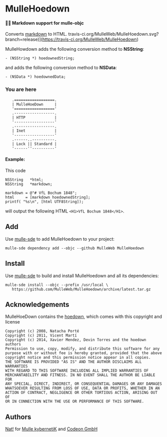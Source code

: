 #  MulleHoedown

#### 💃🏼 Markdown support for mulle-objc


Converts [markdown](https://en.wikipedia.org/wiki/Markdown) to HTML.
travis-ci.org/MulleWeb/MulleHoedown.svg?branch=release)](https://travis-ci.org/MulleWeb/MulleHoedown)

MulleHowdown adds the following conversion method to **NSString**:

```
- (NSString *) hoedownedString;
```

and adds the following conversion method to **NSData**:

```
- (NSData *) hoedownedData;
```

### You are here

```
   .==================.
   | MulleHoeDown     |
   '=================='
   .------------------.
   | HTTP             |
   '------------------'
   .------------------.
   | Inet             |
   '------------------'
   .------..----------.
   | Lock || Standard |
   '------''----------'
```

#### Example:

This code

```
NSString   *html;
NSString   *markdown;

markdown = @"# VfL Bochum 1848";
html     = [markdown hoedownedString];
printf( "%s\n", [html UTF8String]);
```

will output the following HTML `<H1>VfL Bochum 1848</H1>`.


## Add

Use [mulle-sde](//github.com/mulle-sde) to add MulleHoedown to your project:

```
mulle-sde dependency add --objc --github MulleWeb MulleHoedown
```

## Install

Use [mulle-sde](//github.com/mulle-sde) to build and install MulleHoedown
and all its dependencies:

```
mulle-sde install --objc --prefix /usr/local \
   https://github.com/MulleWeb/MulleHoedown/archive/latest.tar.gz
```

## Acknowledgements

MulleHoeDown contains  the [hoedown](https://github.com/hoedown/hoedown), which
comes with this copyright and license

```
Copyright (c) 2008, Natacha Porté
Copyright (c) 2011, Vicent Martí
Copyright (c) 2014, Xavier Mendez, Devin Torres and the hoedown authors
Permission to use, copy, modify, and distribute this software for any
purpose with or without fee is hereby granted, provided that the above
copyright notice and this permission notice appear in all copies.
THE SOFTWARE IS PROVIDED "AS IS" AND THE AUTHOR DISCLAIMS ALL WARRANTIES
WITH REGARD TO THIS SOFTWARE INCLUDING ALL IMPLIED WARRANTIES OF
MERCHANTABILITY AND FITNESS. IN NO EVENT SHALL THE AUTHOR BE LIABLE FOR
ANY SPECIAL, DIRECT, INDIRECT, OR CONSEQUENTIAL DAMAGES OR ANY DAMAGES
WHATSOEVER RESULTING FROM LOSS OF USE, DATA OR PROFITS, WHETHER IN AN
ACTION OF CONTRACT, NEGLIGENCE OR OTHER TORTIOUS ACTION, ARISING OUT OF
OR IN CONNECTION WITH THE USE OR PERFORMANCE OF THIS SOFTWARE.
```

## Authors

[Nat!](//www.mulle-kybernetik.com/weblog) for
[Mulle kybernetiK](//www.mulle-kybernetik.com) and
[Codeon GmbH](//www.codeon.de)
